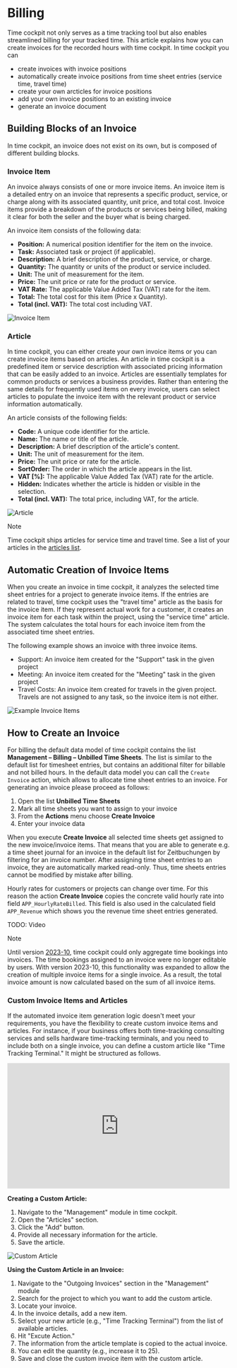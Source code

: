 # Billing

Time cockpit not only serves as a time tracking tool but also enables streamlined billing for your tracked time. This article explains how you can create invoices for the recorded hours with time cockpit. In time cockpit you can

* create invoices with invoice positions
* automatically create invoice positions from time sheet entries (service time, travel time)
* create your own arcticles for invoice positions
* add your own invoice positions to an existing invoice
* generate an invoice document

## Building Blocks of an Invoice

In time cockpit, an invoice does not exist on its own, but is composed of different building blocks. 

### Invoice Item

An invoice always consists of one or more invoice items. An invoice item is a detailed entry on an invoice that represents a specific product, service, or charge along with its associated quantity, unit price, and total cost. Invoice items provide a breakdown of the products or services being billed, making it clear for both the seller and the buyer what is being charged.

An invoice item consists of the following data:

- **Position:** A numerical position identifier for the item on the invoice.
- **Task:** Associated task or project (if applicable).
- **Description:** A brief description of the product, service, or charge.
- **Quantity:** The quantity or units of the product or service included.
- **Unit:** The unit of measurement for the item.
- **Price:** The unit price or rate for the product or service.
- **VAT Rate:** The applicable Value Added Tax (VAT) rate for the item.
- **Total:** The total cost for this item (Price x Quantity).
- **Total (incl. VAT):** The total cost including VAT.

![Invoice Item](images/invoice-item.png "Invoice Item")

### Article

In time cockpit, you can either create your own invoice items or you can create invoice items based on articles. An article in time cockpit is a predefined item or service description with associated pricing information that can be easily added to an invoice. Articles are essentially templates for common products or services a business provides. Rather than entering the same details for frequently used items on every invoice, users can select articles to populate the invoice item with the relevant product or service information automatically.

An article consists of the following fields:

- **Code:** A unique code identifier for the article.
- **Name:** The name or title of the article.
- **Description:** A brief description of the article's content.
- **Unit:** The unit of measurement for the item.
- **Price:** The unit price or rate for the article.
- **SortOrder:** The order in which the article appears in the list.
- **VAT [%]:** The applicable Value Added Tax (VAT) rate for the article. 
- **Hidden:** Indicates whether the article is hidden or visible in the selection.
- **Total (incl. VAT):** The total price, including VAT, for the article.

![Article](images/article.png "Article")

> [!NOTE]
Time cockpit ships articles for service time and travel time. See a list of your articles in the [articles list](https://web.timecockpit.com/app/lists/entity/APP_Article).

## Automatic Creation of Invoice Items

When you create an invoice in time cockpit, it analyzes the selected time sheet entries for a project to generate invoice items. If the entries are related to travel, time cockpit uses the "travel time" article as the basis for the invoice item. If they represent actual work for a customer, it creates an invoice item for each task within the project, using the "service time" article. The system calculates the total hours for each invoice item from the associated time sheet entries.

The following example shows an invoice with three invoice items.

* Support: An invoice item created for the "Support" task in the given project
* Meeting: An invoice item created for the "Meeting" task in the given project
* Travel Costs: An invoice item created for travels in the given project. Travels are not assigned to any task, so the invoice item is not either.

![Example Invoice Items](images/invoice-items-example.png "Example Invoice Items")

## How to Create an Invoice

For billing the default data model of time cockpit contains the list **Management – Billing – Unbilled Time Sheets**. The list is similar to the default list for timesheet entries, but contains an additional filter for billable and not billed hours. In the default data model you can call the `Create Invoice` action, which allows to allocate time sheet entries to an invoice. For generating an invoice please proceed as follows:

1. Open the list **Unbilled Time Sheets**
1. Mark all time sheets you want to assign to your invoice
1. From the **Actions** menu choose **Create Invoice**
1. Enter your invoice data

When you execute **Create Invoice** all selected time sheets get assigned to the new invoice/invoice items. That means that you are able to generate e.g. a time sheet journal for an invoice in the default list for Zeitbuchungen by filtering for an invoice number. After assigning time sheet entries to an invoice, they are automatically marked read-only. Thus, time sheets entries cannot be modified by mistake after billing.

Hourly rates for customers or projects can change over time. For this reason the action **Create Invoice** copies the concrete valid hourly rate into field `APP_HourlyRateBilled`. This field is also used in the calculated field `APP_Revenue` which shows you the revenue time sheet entries generated.

TODO: Video

> [!NOTE]
Until version [2023-10](~/doc/release-notes/2023-10.md), time cockpit could only aggregate time bookings into invoices. The time bookings assigned to an invoice were no longer editable by users. With version 2023-10, this functionality was expanded to allow the creation of multiple invoice items for a single invoice. As a result, the total invoice amount is now calculated based on the sum of all invoice items.


### Custom Invoice Items and Articles

If the automated invoice item generation logic doesn't meet your requirements, you have the flexibility to create custom invoice items and articles. For instance, if your business offers both time-tracking consulting services and sells hardware time-tracking terminals, and you need to include both on a single invoice, you can define a custom article like "Time Tracking Terminal." It might be structured as follows.

<div style="padding:56.27% 0 0 0;position:relative;"><iframe src="https://player.vimeo.com/video/870320759?badge=0&amp;autopause=0&amp;player_id=0&amp;app_id=58479" frameborder="0" allow="autoplay; fullscreen; picture-in-picture" style="position:absolute;top:0;left:0;width:100%;height:100%;" title="custom-invoice-item"></iframe></div><script src="https://player.vimeo.com/api/player.js"></script>

**Creating a Custom Article:**

1. Navigate to the "Management" module in time cockpit.
2. Open the "Articles" section.
3. Click the "Add" button.
5. Provide all necessary information for the article.
8. Save the article.

![Custom Article](images/custom-article.png "Custom Article")

**Using the Custom Article in an Invoice:**

1. Navigate to the "Outgoing Invoices" section in the "Management" module
2.  Search for the project to which you want to add the custom article.
3.  Locate your invoice.
4.  In the invoice details, add a new item.
5.  Select your new article (e.g., "Time Tracking Terminal") from the list of available articles.
6.  Hit "Excute Action."
7.  The information from the article template is copied to the actual invoice.
8.  You can edit the quantity (e.g., increase it to 25).
9.  Save and close the custom invoice item with the custom article.